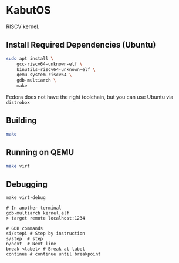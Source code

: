 # KabutOS

RISCV kernel.

## Install Required Dependencies (Ubuntu)

```bash
sudo apt install \
    gcc-riscv64-unknown-elf \
    binutils-riscv64-unknown-elf \
    qemu-system-riscv64 \
    gdb-multiarch \
    make
```

Fedora does not have the right toolchain, but you can use Ubuntu via `distrobox`

## Building

```bash
make
```

## Running on QEMU

```bash
make virt
```

## Debugging

```
make virt-debug

# In another terminal
gdb-multiarch kernel.elf
> target remote localhost:1234

# GDB commands
si/stepi # Step by instruction
s/step  # step
n/next  # Next line
break <label> # Break at label
continue # continue until breakpoint
```
